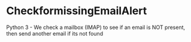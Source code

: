 # CheckformissingEmailAlert
Python 3 - We check a mailbox (IMAP) to see if an email is NOT present, then send another email if its not found
